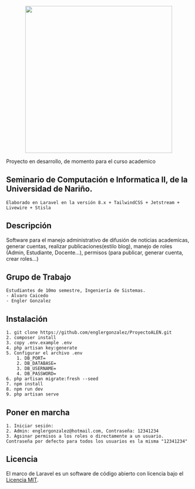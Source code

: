 <p align="center"><a href="https://laravel.com" target="_blank"><img src="https://raw.githubusercontent.com/laravel/art/master/logo-lockup/5%20SVG/2%20CMYK/1%20Full%20Color/laravel-logolockup-cmyk-red.svg" width="400"></a></p>

Proyecto en desarrollo, de momento para el curso academico 
## Seminario de Computación e Informatica II, de la Universidad de Nariño.
    Elaborado en Laravel en la versión 8.x + TailwindCSS + Jetstream + Livewire + Stisla

## Descripción

Software para el manejo administrativo de difusión de noticias academicas, generar cuentas, realizar publicaciones(estilo blog), manejo de roles (Admin, Estudiante, Docente...), permisos (para publicar, generar cuenta, crear roles...)

## Grupo de Trabajo
    Estudiantes de 10mo semestre, Ingeniería de Sistemas.
    - Alvaro Caicedo
    - Engler Gonzalez
    

## Instalación

    1. git clone https://github.com/englergonzalez/ProyectoALEN.git
    2. composer install
    3. copy .env.example .env
    4. php artisan key:generate
    5. Configurar el archivo .env
        1. DB_PORT=
        2. DB_DATABASE=
        3. DB_USERNAME=
        4. DB_PASSWORD=
    6. php artisan migrate:fresh --seed
    7. npm install
    8. npm run dev
    9. php artisan serve

## Poner en marcha

    1. Iniciar sesión: 
    2. Admin: englergonzalez@hotmail.com, Contraseña: 12341234
    3. Agsinar permisos a los roles o directamente a un usuario.
    Contraseña por defecto para todos los usuarios es la misma "12341234"


## Licencia

   El marco de Laravel es un software de código abierto con licencia bajo el [Licencia MIT](https://opensource.org/licenses/MIT).
